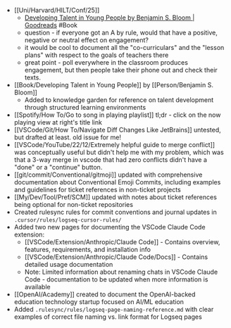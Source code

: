 - [[Uni/Harvard/HILT/Conf/25]]
	- [Developing Talent in Young People by Benjamin S. Bloom | Goodreads](https://www.goodreads.com/book/show/1471204.Developing_Talent_in_Young_People) #Book
	- question - if everyone got an A by rule, would that have a positive, negative or neutral effect on engagement?
	- it would be cool to document all the "co-curriculars" and the "lesson plans" with respect to the goals of teachers there
	- great point - poll everywhere in the classroom produces engagement, but then people take their phone out and check their texts.
- [[Book/Developing Talent in Young People]] by [[Person/Benjamin S. Bloom]]
	- Added to knowledge garden for reference on talent development through structured learning environments
- [[Spotify/How To/Go to song in playing playlist]] tl;dr - click on the now playing view at right's title link
- [[VSCode/Git/How To/Navigate Diff Changes Like JetBrains]] untested, but drafted at least. old issue for me!
- [[VSCode/YouTube/22/12/Extremely helpful guide to merge conflict]] was conceptually useful but didn't help me with my problem, which was that a 3-way merge in vscode that had zero conflicts didn't have a "done" or a "continue" button.
- [[git/commit/Conventional/gitmoji]] updated with comprehensive documentation about Conventional Emoji Commits, including examples and guidelines for ticket references in non-ticket projects
- [[My/Dev/Tool/Pref/SCM]] updated with notes about ticket references being optional for non-ticket repositories
- Created rulesync rules for commit conventions and journal updates in `.cursor/rules/logseq-cursor-rules/`
- Added two new pages for documenting the VSCode Claude Code extension:
	- [[VSCode/Extension/Anthropic/Claude Code]] - Contains overview, features, requirements, and installation info
	- [[VSCode/Extension/Anthropic/Claude Code/Docs]] - Contains detailed usage documentation
	- Note: Limited information about renaming chats in VSCode Claude Code - documentation to be updated when more information is available
- [[OpenAI/Academy]] created to document the OpenAI-backed education technology startup focused on AI/ML education
- Added `.rulesync/rules/logseq-page-naming-reference.md` with clear examples of correct file naming vs. link format for Logseq pages